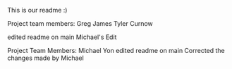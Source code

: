This is our readme :)

Project team members:
Greg James
Tyler Curnow

edited readme on main
Michael's Edit

Project Team Members: Michael Yon
edited readme on main
Corrected the changes made by Michael

